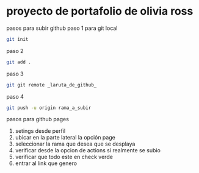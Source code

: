 # proyecto de portafolio de olivia ross

pasos para subir github
paso 1 para git local
```bash
git init 
```
paso 2
```bash
git add .
```
paso 3
```bash
git git remote _laruta_de_github_
```
paso 4
```bash
git push -u origin rama_a_subir
```
pasos para github pages 

1. setings desde perfil
2. ubicar en la parte lateral la opción  page
3. seleccionar la rama que desea que se desplaya
4. verificar desde la opcion de actions si realmente se subio
5. verificar que todo este en check verde
6. entrar al link que genero 

